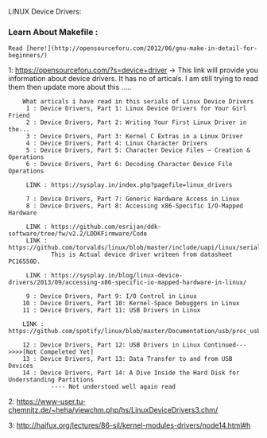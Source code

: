 LINUX Device Drivers:

### Learn About Makefile :
    Read [here!](http://opensourceforu.com/2012/06/gnu-make-in-detail-for-beginners/)
    
   
    
 1: https://opensourceforu.com/?s=device+driver
    -> This link will provide you information about device drivers. It has no of articals.
        I am still trying to read them then update more about this .....
        
        What articals i have read in this serials of Linux Device Drivers
         1 : Device Drivers, Part 1: Linux Device Drivers for Your Girl Friend
         2 : Device Drivers, Part 2: Writing Your First Linux Driver in the...
         3 : Device Drivers, Part 3: Kernel C Extras in a Linux Driver
         4 : Device Drivers, Part 4: Linux Character Drivers
         5 : Device Drivers, Part 5: Character Device Files — Creation & Operations
         6 : Device Drivers, Part 6: Decoding Character Device File Operations
         
         LINK : https://sysplay.in/index.php?pagefile=linux_drivers
         
         7 : Device Drivers, Part 7: Generic Hardware Access in Linux
         8 : Device Drivers, Part 8: Accessing x86-Specific I/O-Mapped Hardware
         
         LINK : https://github.com/esrijan/ddk-software/tree/fw/v2.2/LDDKFirmware/Code
         LINK : https://github.com/torvalds/linux/blob/master/include/uapi/linux/serial_reg.h
                This is Actual device driver writeen from datasheet PC16550D.
                
         LINK : https://sysplay.in/blog/linux-device-drivers/2013/09/accessing-x86-specific-io-mapped-hardware-in-linux/
         
         9 : Device Drivers, Part 9: I/O Control in Linux
        10 : Device Drivers, Part 10: Kernel-Space Debuggers in Linux
        11 : Device Drivers, Part 11: USB Drivers in Linux
        
        LINK : https://github.com/spotify/linux/blob/master/Documentation/usb/proc_usb_info.txt
        
        12 : Device Drivers, Part 12: USB Drivers in Linux Continued--->>>>[Not Compeleted Yet]
        13 : Device Drivers, Part 13: Data Transfer to and from USB Devices
        14 : Device Drivers, Part 14: A Dive Inside the Hard Disk for Understanding Partitions
                ---- Not understood well again read
        




        
 2: https://www-user.tu-chemnitz.de/~heha/viewchm.php/hs/LinuxDeviceDrivers3.chm/
 
 3: http://haifux.org/lectures/86-sil/kernel-modules-drivers/node14.html#h
